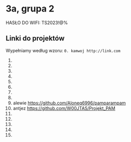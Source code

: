# 3a, grupa 2

HASŁO DO WIFI: TS2023!@%

## Linki do projektów

Wypełniamy według wzoru:
`0. kamwoj http://link.com`

1.
2.
3.
4.
5.
6.
7.
8.
9. alewie https://github.com/Aloneq6996/pamparampam
10. antjez https://github.com/W00JTAS/Projekt_PAM
11.
12.
13.
14.
15.
